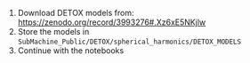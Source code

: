 1. Download DETOX models from: https://zenodo.org/record/3993276#.Xz6xE5NKjlw
2. Store the models in `SubMachine_Public/DETOX/spherical_harmonics/DETOX_MODELS`
3. Continue with the notebooks

